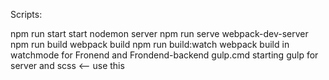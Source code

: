 Scripts:

npm run start         start nodemon server
npm run serve         webpack-dev-server
npm run build         webpack build
npm run build:watch   webpack build in watchmode for Fronend and Frondend-backend
gulp.cmd              starting gulp for server and scss  <-- use this